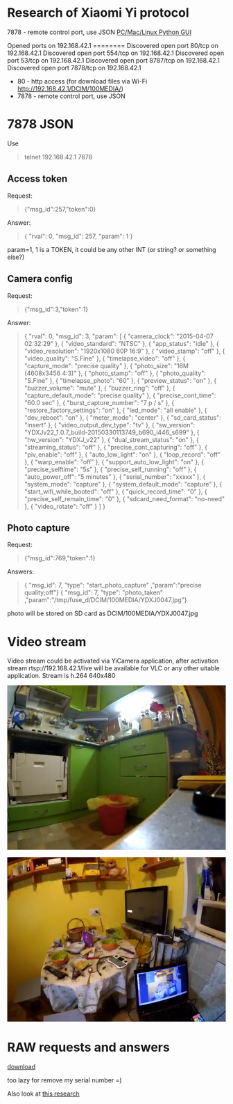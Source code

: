 Research of Xiaomi Yi protocol
============
7878 - remote control port, use JSON 
[PC/Mac/Linux Python GUI](https://github.com/deltaflyer4747/Xiaomi_Yi/tree/master/Standalone_scripts)

<cut>
Opened ports on 192.168.42.1
========
Discovered open port 80/tcp on 192.168.42.1
Discovered open port 554/tcp on 192.168.42.1
Discovered open port 53/tcp on 192.168.42.1
Discovered open port 8787/tcp on 192.168.42.1
Discovered open port 7878/tcp on 192.168.42.1

 - 80 - http access (for download files via Wi-Fi http://192.168.42.1/DCIM/100MEDIA/)
 - 7878 - remote control port, use JSON 

7878 JSON
====
Use 
 > telnet 192.168.42.1 7878

Access token
----
Request:
 > {"msg_id":257,"token":0}

Answer:
 > { "rval": 0, "msg_id": 257, "param": 1 }

param=1, 1 is a TOKEN, it could be any other INT (or string? or something else?)

Camera config
--------
Request:
 > {"msg_id":3,"token":1}

Answer:
 > { "rval": 0, "msg_id": 3, "param": [ { "camera_clock": "2015-04-07 02:32:29" }, { "video_standard": "NTSC" }, { "app_status": "idle" }, { "video_resolution": "1920x1080 60P 16:9" }, { "video_stamp": "off" }, { "video_quality": "S.Fine" }, { "timelapse_video": "off" }, { "capture_mode": "precise quality" }, { "photo_size": "16M (4608x3456 4:3)" }, { "photo_stamp": "off" }, { "photo_quality": "S.Fine" }, { "timelapse_photo": "60" }, { "preview_status": "on" }, { "buzzer_volume": "mute" }, { "buzzer_ring": "off" }, { "capture_default_mode": "precise quality" }, { "precise_cont_time": "60.0 sec" }, { "burst_capture_number": "7 p / s" }, { "restore_factory_settings": "on" }, { "led_mode": "all enable" }, { "dev_reboot": "on" }, { "meter_mode": "center" }, { "sd_card_status": "insert" }, { "video_output_dev_type": "tv" }, { "sw_version": "YDXJv22_1.0.7_build-20150330113749_b690_i446_s699" }, { "hw_version": "YDXJ_v22" }, { "dual_stream_status": "on" }, { "streaming_status": "off" }, { "precise_cont_capturing": "off" }, { "piv_enable": "off" }, { "auto_low_light": "on" }, { "loop_record": "off" }, { "warp_enable": "off" }, { "support_auto_low_light": "on" }, { "precise_selftime": "5s" }, { "precise_self_running": "off" }, { "auto_power_off": "5 minutes" }, { "serial_number": "xxxxx" }, { "system_mode": "capture" }, { "system_default_mode": "capture" }, { "start_wifi_while_booted": "off" }, { "quick_record_time": "0" }, { "precise_self_remain_time": "0" }, { "sdcard_need_format": "no-need" }, { "video_rotate": "off" } ] }

Photo capture
-------
Request:
 > {"msg_id":769,"token":1} 

Answers:
 > { "msg_id": 7, "type": "start_photo_capture" ,"param":"precise quality;off"}
 > { "msg_id": 7, "type": "photo_taken" ,"param":"/tmp/fuse_d/DCIM/100MEDIA/YDXJ0047.jpg"}

photo will be stored on SD card as DCIM/100MEDIA/YDXJ0047.jpg

Video stream
==========
Video stream could be activated via YiCamera application, after activation stream rtsp://192.168.42.1/live will be available for VLC or any other uitable application. Stream is h.264 640x480

![pic1](https://github.com/SovGVDWebsites/copter.sovgvd.info/blob/master/pics/ab4/858/ab485818ce9af6b0307890a0304391a9.png?raw=true)

![pic2](https://github.com/SovGVDWebsites/copter.sovgvd.info/blob/master/pics/631/5cf/6315cffb793a1c2ef961f3fdea874a86.png?raw=true)


RAW requests and answers
============
[download](https://github.com/SovGVDWebsites/copter.sovgvd.info/blob/master/extra/xiaomi.log)

too lazy for remove my serial number =)


Also look at [this research](https://github.com/vogloblinsky/elmo-qbic-4-cam-rig-manager/blob/master/API_Reverse_engineering.md) 
